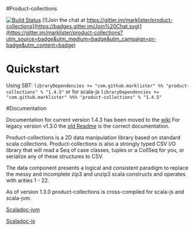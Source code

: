 #Product-collections

[![Build Status](https://travis-ci.org/marklister/product-collections.png)](https://travis-ci.org/marklister/product-collections)
[![Join the chat at https://gitter.im/marklister/product-collections](https://badges.gitter.im/Join%20Chat.svg)](https://gitter.im/marklister/product-collections?utm_source=badge&utm_medium=badge&utm_campaign=pr-badge&utm_content=badge)

# Quickstart

Using SBT:
     `libraryDependencies += "com.github.marklister" %% "product-collections" % "1.4.5"`
or for scala-js
     `libraryDependencies += "com.github.marklister" %%% "product-collections" % "1.4.5"`

#Documentation

Documentation for current version 1.4.3 has been moved to the [wiki](https://github.com/marklister/product-collections/wiki)  For legacy version v1.3.0 the [old Readme](https://github.com/marklister/product-collections/blob/master/README-old.md) is the correct documentation.

Product-collections is a 2D data manipulation library based on standard scala collections.  Product-collections is also a
strongly typed CSV I/O library that will read a Seq of case classes, tuples or a CollSeq for you, or serialize any of
these structures to CSV.

The data component presents a logical and consistent paradigm to replace the messy and incomplete zip3 and unzip3
scala constructs and operates with arities 1 - 22.

As of version 1.3.0 product-collections is cross-compiled for scala-js and scala-jvm.

[Scaladoc-jvm](http://marklister.github.io/product-collections/jvm/target/scala-2.11/api/#com.github.marklister.collections.package)


[Scaladoc-js](http://marklister.github.io/product-collections/js/target/scala-2.11/api/#com.github.marklister.collections.package) 
